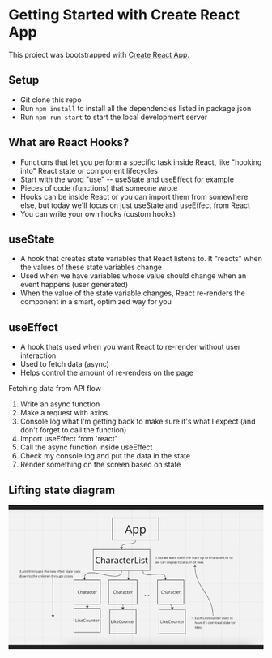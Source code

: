 # Getting Started with Create React App

This project was bootstrapped with [Create React App](https://github.com/facebook/create-react-app).

## Setup
- Git clone this repo
- Run `npm install` to install all the dependencies listed in package.json
- Run `npm run start` to start the local development server

## What are React Hooks?
- Functions that let you perform a specific task inside React, like "hooking into" React state or component lifecycles
- Start with the word "use" -- useState and useEffect for example
- Pieces of code (functions) that someone wrote
- Hooks can be inside React or you can import them from somewhere else, but today we'll focus on just useState and useEffect from React
- You can write your own hooks (custom hooks)

## useState
- A hook that creates state variables that React listens to. It "reacts" when the values of these state variables change
- Used when we have variables whose value should change when an event happens (user generated)
- When the value of the state variable changes, React re-renders the component in a smart, optimized way for you

## useEffect
- A hook thats used when you want React to re-render without user interaction 
- Used to fetch data (async)
- Helps control the amount of re-renders on the page

Fetching data from API flow
1. Write an async function
2. Make a request with axios
3. Console.log what I'm getting back to make sure it's what I expect (and don't forget to call the function)
4. Import useEffect from 'react'
5. Call the async function inside useEffect
6. Check my console.log and put the data in the state
7. Render something on the screen based on state

## Lifting state diagram
![Lifting state diagram](diagram.png)